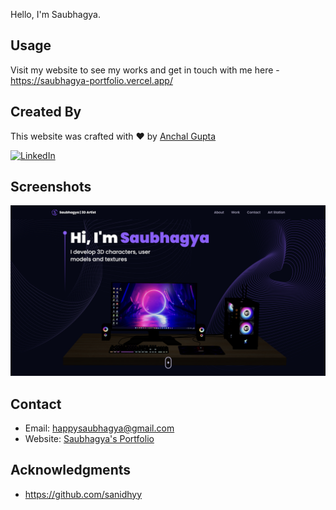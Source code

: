 <!-- <a name="readme-top"></a>

# Modern 3D Portfolio using React, Three.js and Typescript

![Modern 3D Portfolio using React, Three.js and Typescript](/.github/images/img_main.png "Modern 3D Portfolio using React, Three.js and Typescript")

[![Ask Me Anything!](https://flat.badgen.net/static/Ask%20me/anything?icon=github&color=black&scale=1.01)](https://github.com/sanidhyy "Ask Me Anything!")
[![GitHub license](https://flat.badgen.net/github/license/sanidhyy/3d-portfolio?icon=github&color=black&scale=1.01)](https://github.com/sanidhyy/3d-portfolio/blob/main/LICENSE "GitHub license")
[![Maintenance](https://flat.badgen.net/static/Maintained/yes?icon=github&color=black&scale=1.01)](https://github.com/sanidhyy/3d-portfolio/commits/main "Maintenance")
[![GitHub branches](https://flat.badgen.net/github/branches/sanidhyy/3d-portfolio?icon=github&color=black&scale=1.01)](https://github.com/sanidhyy/3d-portfolio/branches "GitHub branches")
[![Github commits](https://flat.badgen.net/github/commits/sanidhyy/3d-portfolio?icon=github&color=black&scale=1.01)](https://github.com/sanidhyy/3d-portfolio/commits "Github commits")
[![GitHub issues](https://flat.badgen.net/github/issues/sanidhyy/3d-portfolio?icon=github&color=black&scale=1.01)](https://github.com/sanidhyy/3d-portfolio/issues "GitHub issues")
[![GitHub pull requests](https://flat.badgen.net/github/prs/sanidhyy/3d-portfolio?icon=github&color=black&scale=1.01)](https://github.com/sanidhyy/3d-portfolio/pulls "GitHub pull requests")
[![Netlify status](https://api.netlify.com/api/v1/badges/5c77ba92-e2f5-468e-99f1-3543906a90cb/deploy-status)](https://shubam.netlify.app/ "Netlify status") -->

<!-- Table of Contents -->
<!-- <details>

<summary>

# :notebook_with_decorative_cover: Table of Contents

</summary>

- [Folder Structure](#bangbang-folder-structure)
- [Getting Started](#toolbox-getting-started)
- [Screenshots](#camera-screenshots)
- [Tech Stack](#gear-tech-stack)
- [Stats](#wrench-stats)
- [Contribute](#raised_hands-contribute)
- [Acknowledgements](#gem-acknowledgements)
- [Buy Me a Coffee](#coffee-buy-me-a-coffee)
- [Follow Me](#rocket-follow-me)
- [Learn More](#books-learn-more)
- [Deploy on Netlify](#page_with_curl-deploy-on-netlify)
- [Give A Star](#star-give-a-star)
- [Star History](#star2-star-history)
- [Give A Star](#star-give-a-star)

</details>

## :bangbang: Folder Structure

Here is the folder structure of this app.

```bash
3d-portfolio/
  |- public/
    |-- desktop_pc/
    |-- planet/
    |-- apple-touch-icon.png
    |-- favicon.ico
    |-- favicon16.png
    |-- favicon32.png
  |- src/
    |-- assets/
        |--- company/
        |--- projects/
        |--- socials/
        |--- tech/
        |--- testimonials/
        |--- index.ts
    |-- components/
        |--- canvas/
        |--- about.tsx
        |--- banner.tsx
        |--- contact.tsx
        |--- experience.tsx
        |--- feedbacks.tsx
        |--- footer.tsx
        |--- hero.tsx
        |--- index.ts
        |--- loader.tsx
        |--- navbar.tsx
        |--- tech.tsx
        |--- works.tsx
    |-- constants/
        |--- index.ts
    |-- hoc/
        |--- index.ts
        |--- section-wrapper.tsx
    |-- utils/
        |--- lib.ts
        |--- motion.ts
    |-- app.tsx
    |-- env.d.ts
    |-- index.css
    |-- main.tsx
    |-- styles.ts
  |- .env
  |- .env.example
  |- .gitignore
  |- index.html
  |- package-lock.json
  |- package.json
  |- postcss.config.cjs
  |- tailwind.config.ts
  |- tsconfig.json
  |- vite.config.ts
```

<br />

## :toolbox: Getting Started

1. Make sure **Git** and **NodeJS** is installed.
2. Clone this repository to your local computer.
3. Create `.env` file in **root** directory.
4. Contents of `.env`:

```env
# .env

# email js configuration
VITE_APP_SERVICE_ID=XXXXXXXXXXXXXXXX
VITE_APP_TEMPLATE_ID=XXXXXXXXXXXXXXXX
VITE_APP_EMAILJS_KEY=XXXXXXXXXXXXXXXX
VITE_APP_EMAILJS_RECIEVER=your@email.com
```

5. ### Service ID (Replace VITE_APP_SERVICE_ID):

- Visit the website where you are obtaining the service ID.
- Log in to your account or sign up if needed.
- Navigate to the section related to API keys or services.
- Find and copy the Service ID associated with your account.

6. ### Template ID (Replace VITE_APP_TEMPLATE_ID):

- Visit [EmailJS](https://emailjs.com "EmailJS") Website.
- Log in to your account or sign up if necessary.
- Access the section for email templates or integration.
- Locate the template you want to use and copy its Template ID.

7. ### EmailJS Public Key (Replace VITE_APP_EMAILJS_KEY):

- Go to the EmailJS website.
- Log in to your account or create one if you haven't.
- Navigate to the dashboard or settings page.
- Look for API keys or integration settings.
- Copy the Public Key associated with your account.

![Copy public key](/.github/images/step_emailjs.png "Copy public key")

8. ### EmailJS Receiver (Replace VITE_APP_EMAILJS_RECIEVER):

- Choose the email address where you want to receive emails.
- If needed, create an email address or use an existing one.
- Ensure that the chosen email address is accessible and ready to receive emails.

9. Open terminal in root directory. Run `npm install --legacy-peer-deps` or `yarn install --legacy-peer-deps`.

10. Now app is fully configured 👍 and you can start using this app using either one of `npm run dev` or `yarn dev`.

**NOTE:** Please make sure to keep your API keys and configuration values secure and do not expose them publicly.

## :camera: Screenshots:

![Showcase your skills](/.github/images/img1.png "Showcase your skills")

![Showcase your projects](/.github/images/img2.png "Showcase your projects")

![Modern UI/UX](/.github/images/img3.png "Modern UI/UX")

![Functional Contact form](/.github/images/img4.png "Functional Contact form")

## :gear: Tech Stack

[![React JS](https://skillicons.dev/icons?i=react "React JS")](https://react.dev/ "React JS") [![Vite JS](https://skillicons.dev/icons?i=vite "Vite JS")](https://vitejs.dev/ "Vite JS") [![Typescript](https://skillicons.dev/icons?i=ts "Typescript")](https://www.typescriptlang.org/ "Typescript") [![Tailwind CSS](https://skillicons.dev/icons?i=tailwind "Tailwind CSS")](https://tailwindcss.com/ "Tailwind CSS") [![Netlify](https://skillicons.dev/icons?i=netlify "Netlify")](https://netlify.app/ "Netlify")

## :wrench: Stats

[![Stats for 3D Portfolio](/.github/images/stats.svg "Stats for 3D Portfolio")](https://pagespeed.web.dev/analysis?url=https://shubam.netlify.app/ "Stats for 3D Portfolio")

## :raised_hands: Contribute

You might encounter some bugs while using this app. You are more than welcome to contribute. Just submit changes via pull request and I will review them before merging. Make sure you follow community guidelines.

## :gem: Acknowledgements

Useful resources and dependencies that are used in 3D Portfolio.

- [@emailjs/browser](https://www.npmjs.com/package/@emailjs/browser): ^3.11.0
- [@react-three/drei](https://www.npmjs.com/package/@react-three/drei): ^9.96.1
- [@react-three/fiber](https://www.npmjs.com/package/@react-three/fiber): ^8.13.4
- [clsx](https://www.npmjs.com/package/clsx): ^2.1.0
- [framer-motion](https://www.npmjs.com/package/framer-motion): ^10.12.18
- [maath](https://www.npmjs.com/package/maath): ^0.10.7
- [react](https://www.npmjs.com/package/react): ^18.2.0
- [react-dom](https://www.npmjs.com/package/react-dom): ^18.2.0
- [react-router-dom](https://www.npmjs.com/package/react-router-dom): ^6.21.3
- [react-tilt](https://www.npmjs.com/package/react-tilt): ^1.0.2
- [react-vertical-timeline-component](https://www.npmjs.com/package/react-vertical-timeline-component): ^3.6.0
- [sonner](https://www.npmjs.com/package/sonner): ^1.3.1
- [tailwind-merge](https://www.npmjs.com/package/tailwind-merge): ^2.2.1
- [three](https://www.npmjs.com/package/three): ^0.160.1
- [@types/react](https://www.npmjs.com/package/@types/react): ^18.2.48
- [@types/react-dom](https://www.npmjs.com/package/@types/react-dom): ^18.2.18
- [@types/react-vertical-timeline-component](https://www.npmjs.com/package/@types/react-vertical-timeline-component): ^3.3.6
- [@types/tailwindcss](https://www.npmjs.com/package/@types/tailwindcss): ^3.1.0
- [@vitejs/plugin-react](https://www.npmjs.com/package/@vitejs/plugin-react): ^4.0.3
- [autoprefixer](https://www.npmjs.com/package/autoprefixer): ^10.4.17
- [postcss](https://www.npmjs.com/package/postcss): ^8.4.31
- [tailwindcss](https://www.npmjs.com/package/tailwindcss): ^3.3.3
- [typescript](https://www.npmjs.com/package/typescript): ^5.3.3
- [vite](https://www.npmjs.com/package/vite): ^5.0.12

## :coffee: Buy Me a Coffee

[<img src="https://img.shields.io/badge/Buy_Me_A_Coffee-FFDD00?style=for-the-badge&logo=buy-me-a-coffee&logoColor=black" width="200" />](https://www.buymeacoffee.com/sanidhy "Buy me a Coffee")

## :rocket: Follow Me

[![GitHub followers](https://img.shields.io/github/followers/sanidhyy?style=social&label=Follow&maxAge=2592000)](https://github.com/sanidhyy "Follow Me")
[![Twitter](https://img.shields.io/twitter/url?style=social&url=https%3A%2F%2Ftwitter.com%2FTechnicalShubam)](https://twitter.com/intent/tweet?text=Check+out+this+amazing+app:&url=https%3A%2F%2Fgithub.com%2Fsanidhyy%2F3d-portfolio "Tweet")
[![YouTube](https://img.shields.io/youtube/channel/subscribers/UCNAz_hUVBG2ZUN8TVm0bmYw)](https://www.youtube.com/@OPGAMER. "Subscribe my YouTube Channel")

## :books: Learn More

You can learn more in the [Create React App documentation](https://facebook.github.io/create-react-app/docs/getting-started).

To learn React, check out the [React documentation](https://reactjs.org/).

### Code Splitting

This section has moved here: [https://facebook.github.io/create-react-app/docs/code-splitting](https://facebook.github.io/create-react-app/docs/code-splitting)

### Analyzing the Bundle Size

This section has moved here: [https://facebook.github.io/create-react-app/docs/analyzing-the-bundle-size](https://facebook.github.io/create-react-app/docs/analyzing-the-bundle-size)

### Making a Progressive Web App

This section has moved here: [https://facebook.github.io/create-react-app/docs/making-a-progressive-web-app](https://facebook.github.io/create-react-app/docs/making-a-progressive-web-app)

### Advanced Configuration

This section has moved here: [https://facebook.github.io/create-react-app/docs/advanced-configuration](https://facebook.github.io/create-react-app/docs/advanced-configuration)

### Deployment

This section has moved here: [https://facebook.github.io/create-react-app/docs/deployment](https://facebook.github.io/create-react-app/docs/deployment)

### `yarn run build` fails to minify

This section has moved here: [https://facebook.github.io/create-react-app/docs/troubleshooting#npm-run-build-fails-to-minify](https://facebook.github.io/create-react-app/docs/troubleshooting#npm-run-build-fails-to-minify)

## :page_with_curl: Deploy on Netlify

The easiest way to deploy your Vite.js app is to use the [Netlify Platform](https://netlify.app).

Check out [Vite.js deployment documentation](https://vitejs.dev/guide/static-deploy) for more details.

## :star: Give A Star

You can also give this repository a star to show more people and they can use this repository.

## :star2: Star History

<a href="https://star-history.com/#sanidhyy/3d-portfolio&Timeline">
<picture>
  <source media="(prefers-color-scheme: dark)" srcset="https://api.star-history.com/svg?repos=sanidhyy/3d-portfolio&type=Timeline&theme=dark" />
  <source media="(prefers-color-scheme: light)" srcset="https://api.star-history.com/svg?repos=sanidhyy/3d-portfolio&type=Timeline" />
  <img alt="Star History Chart" src="https://api.star-history.com/svg?repos=sanidhyy/3d-portfolio&type=Timeline" />
</picture>
</a>

<br />
<p align="right">(<a href="#readme-top">back to top</a>)</p> -->

Hello, I'm Saubhagya.

## Usage

Visit my website to see my works and get in touch with me here - https://saubhagya-portfolio.vercel.app/

## Created By

This website was crafted with ❤️ by [Anchal Gupta](https://github.com/anchal-gupta) 

[![LinkedIn](https://img.shields.io/badge/LinkedIn-Connect-blue.svg)](https://www.linkedin.com/in/gupta-anchal/)

## Screenshots

![Saubhagya 3D Artist Portfolio](/.github/images/img_main.png "Saubhagya 3D Artist Portfolio")

## Contact

- Email: happysaubhagya@gmail.com
- Website: [Saubhagya's Portfolio](https://saubhagya-portfolio.vercel.app/)

## Acknowledgments

- https://github.com/sanidhyy
